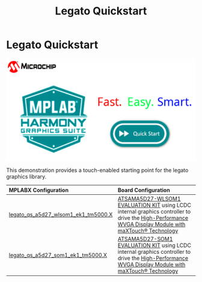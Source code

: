 ﻿---
parent: Example Applications
title: Legato Quickstart
nav_order: 1
---

# Legato Quickstart

![](./../../docs/html/legato_quickstart.png)

This demonstration provides a touch-enabled starting point for the legato graphics library.

|MPLABX Configuration|Board Configuration|
|:-------------------|:------------------|
|[legato\_qs\_a5d27\_wlsom1\_ek1\_tm5000.X](./firmware/legato_qs_a5d27_wlsom1_ek1_tm5000.X/readme.md)|[ATSAMA5D27-WLSOM1 EVALUATION KIT](https://www.microchip.com/en-us/development-tool/DM320117) using LCDC internal graphics controller to drive the [High-Performance WVGA Display Module with maXTouch® Technology](https://www.microchip.com/DevelopmentTools/ProductDetails/PartNO/AC320005-5)|
|[legato\_qs\_a5d27\_som1\_ek1\_tm5000.X](./firmware/legato_qs_a5d27_som1_ek1_tm5000.X/readme.md)|[ATSAMA5D27-SOM1 EVALUATION KIT](https://www.microchip.com/en-us/development-tool/atsama5d27-som1-ek1) using LCDC internal graphics controller to drive the [High-Performance WVGA Display Module with maXTouch® Technology](https://www.microchip.com/DevelopmentTools/ProductDetails/PartNO/AC320005-5)|

